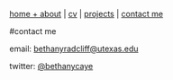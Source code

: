 [home + about](index.md)  |     [cv](cv.md)    |    [projects](projects.md)   |    [contact me](contact.md)

#contact me

email: bethanyradcliff@utexas.edu

twitter: [@bethanycaye](https://twitter.com/bethanycaye)
